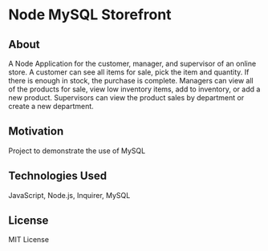 # Node MySQL Storefront

## About
A Node Application for the customer, manager, and supervisor of an online store. 
A customer can see all items for sale, pick the item and quantity. If there is enough in stock, the purchase is complete.
Managers can view all of the products for sale, view low inventory items, add to inventory, or add a new product.
Supervisors can view the product sales by department or create a new department. 

## Motivation
Project to demonstrate the use of MySQL

## Technologies Used 
JavaScript, Node.js, Inquirer, MySQL

## License 
MIT License
